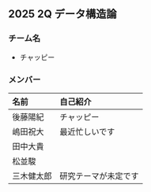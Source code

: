 ## 2025 2Q データ構造論

### チーム名
- チャッピー

### メンバー
|名前|自己紹介|
|:----|:----|
|後藤陽紀|チャッピー|
|嶋田祝大|最近忙しいです|
|田中大貴| |
|松並駿| | gimini
|三木健太郎|研究テーマが未定です|
